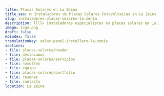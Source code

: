 ```yaml
---
title: Placas Solares en La Zeina
title_seo: ᐅ Instaladores de Placas Solares Fotovoltaicas en La Zeina
slug: instaladores-placas-solares-la-zenia
description: llll➤ Instaladores especialistas en placas solares en La Zeina. Soluciones sostenibles y eficientes. Mejores técnicas y precios competitivos ✅ ¡Contáctanos!
image: logo.png
draft: false
noindex: false
translationKey: solar-panel-installers-la-zenia
sections:
- file: placas-solares/header
- file: destacamos
- file: placas-solares/servicios
- file: nosotros
- file: equipo
- file: placas-solares/portfolio
- file: resenas
- file: contacto
location: La Zeina
---
```

